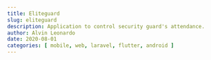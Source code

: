 ```yaml
---
title: Eliteguard
slug: eliteguard
description: Application to control security guard's attendance.
author: Alvin Leonardo
date: 2020-08-01
categories: [ mobile, web, laravel, flutter, android ]
---
```

